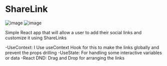 # ShareLink

![image](https://github.com/Althirdy/ShareLinks/assets/109643361/d023a076-6803-42a9-b5d7-0b3372bf7901)
![image](https://github.com/Althirdy/ShareLinks/assets/109643361/3ce67b57-11e3-4c82-ace6-973e7d2b2016)



Simple React app that will allow a user to add their social links and customize it using ShareLinks

-UseContext: I Use useContext Hook for this to make the links globally and prevent the props drilling
-UseState: For handling some interactive variables or data
-React DND: Drag and Drop for arranging the links
